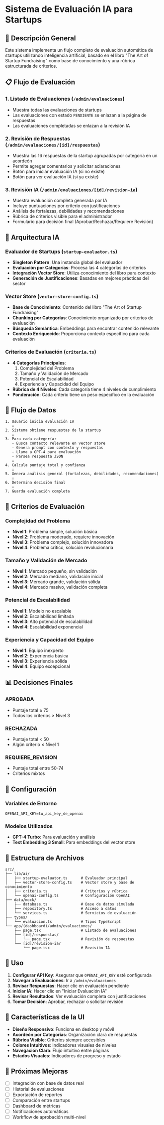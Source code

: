 # Sistema de Evaluación IA para Startups

## 🚀 Descripción General

Este sistema implementa un flujo completo de evaluación automática de startups utilizando inteligencia artificial, basado en el libro "The Art of Startup Fundraising" como base de conocimiento y una rúbrica estructurada de criterios.

## 📋 Flujo de Evaluación

### 1. **Listado de Evaluaciones** (`/admin/evaluaciones`)
- Muestra todas las evaluaciones de startups
- Las evaluaciones con estado `PENDIENTE` se enlazan a la página de respuestas
- Las evaluaciones completadas se enlazan a la revisión IA

### 2. **Revisión de Respuestas** (`/admin/evaluaciones/[id]/respuestas`)
- Muestra las 16 respuestas de la startup agrupadas por categoría en un acordeón
- Permite agregar comentarios y solicitar aclaraciones
- Botón para iniciar evaluación IA (si no existe)
- Botón para ver evaluación IA (si ya existe)

### 3. **Revisión IA** (`/admin/evaluaciones/[id]/revision-ia`)
- Muestra evaluación completa generada por IA
- Incluye puntuaciones por criterio con justificaciones
- Análisis de fortalezas, debilidades y recomendaciones
- Rúbrica de criterios visible para el administrador
- Formulario para decisión final (Aprobar/Rechazar/Requiere Revisión)

## 🧠 Arquitectura IA

### **Evaluador de Startups** (`startup-evaluator.ts`)
- **Singleton Pattern**: Una instancia global del evaluador
- **Evaluación por Categorías**: Procesa las 4 categorías de criterios
- **Integración Vector Store**: Utiliza conocimiento del libro para contexto
- **Generación de Justificaciones**: Basadas en mejores prácticas del sector

### **Vector Store** (`vector-store-config.ts`)
- **Base de Conocimiento**: Contenido del libro "The Art of Startup Fundraising"
- **Chunking por Categorías**: Conocimiento organizado por criterios de evaluación
- **Búsqueda Semántica**: Embeddings para encontrar contenido relevante
- **Contexto Enriquecido**: Proporciona contexto específico para cada evaluación

### **Criterios de Evaluación** (`criteria.ts`)
- **4 Categorías Principales**:
  1. Complejidad del Problema
  2. Tamaño y Validación de Mercado
  3. Potencial de Escalabilidad
  4. Experiencia y Capacidad del Equipo
- **Rúbrica de 4 Niveles**: Cada categoría tiene 4 niveles de cumplimiento
- **Ponderación**: Cada criterio tiene un peso específico en la evaluación

## 🔄 Flujo de Datos

```
1. Usuario inicia evaluación IA
   ↓
2. Sistema obtiene respuestas de la startup
   ↓
3. Para cada categoría:
   - Busca contexto relevante en vector store
   - Genera prompt con contexto y respuestas
   - Llama a GPT-4 para evaluación
   - Parsea respuesta JSON
   ↓
4. Calcula puntaje total y confianza
   ↓
5. Genera análisis general (fortalezas, debilidades, recomendaciones)
   ↓
6. Determina decisión final
   ↓
7. Guarda evaluación completa
```

## 🎯 Criterios de Evaluación

### **Complejidad del Problema**
- **Nivel 1**: Problema simple, solución básica
- **Nivel 2**: Problema moderado, requiere innovación
- **Nivel 3**: Problema complejo, solución innovadora
- **Nivel 4**: Problema crítico, solución revolucionaria

### **Tamaño y Validación de Mercado**
- **Nivel 1**: Mercado pequeño, sin validación
- **Nivel 2**: Mercado mediano, validación inicial
- **Nivel 3**: Mercado grande, validación sólida
- **Nivel 4**: Mercado masivo, validación completa

### **Potencial de Escalabilidad**
- **Nivel 1**: Modelo no escalable
- **Nivel 2**: Escalabilidad limitada
- **Nivel 3**: Alto potencial de escalabilidad
- **Nivel 4**: Escalabilidad exponencial

### **Experiencia y Capacidad del Equipo**
- **Nivel 1**: Equipo inexperto
- **Nivel 2**: Experiencia básica
- **Nivel 3**: Experiencia sólida
- **Nivel 4**: Equipo excepcional

## 📊 Decisiones Finales

### **APROBADA**
- Puntaje total ≥ 75
- Todos los criterios ≥ Nivel 3

### **RECHAZADA**
- Puntaje total < 50
- Algún criterio ≤ Nivel 1

### **REQUIERE_REVISION**
- Puntaje total entre 50-74
- Criterios mixtos

## 🔧 Configuración

### **Variables de Entorno**
```env
OPENAI_API_KEY=tu_api_key_de_openai
```

### **Modelos Utilizados**
- **GPT-4 Turbo**: Para evaluación y análisis
- **Text Embedding 3 Small**: Para embeddings del vector store

## 📁 Estructura de Archivos

```
src/
├── lib/ai/
│   ├── startup-evaluator.ts      # Evaluador principal
│   ├── vector-store-config.ts    # Vector store y base de conocimiento
│   ├── criteria.ts               # Criterios y rúbrica
│   └── openai-config.ts          # Configuración OpenAI
├── data/mock/
│   ├── database.ts               # Base de datos simulada
│   ├── repository.ts             # Acceso a datos
│   └── services.ts               # Servicios de evaluación
├── types/
│   └── evaluacion.ts             # Tipos TypeScript
└── app/(dashboard)/admin/evaluaciones/
    ├── page.tsx                  # Listado de evaluaciones
    ├── [id]/respuestas/
    │   └── page.tsx              # Revisión de respuestas
    └── [id]/revision-ia/
        └── page.tsx              # Revisión IA
```

## 🚀 Uso

1. **Configurar API Key**: Asegurar que `OPENAI_API_KEY` esté configurada
2. **Navegar a Evaluaciones**: Ir a `/admin/evaluaciones`
3. **Revisar Respuestas**: Hacer clic en evaluación pendiente
4. **Iniciar IA**: Hacer clic en "Iniciar Evaluación IA"
5. **Revisar Resultados**: Ver evaluación completa con justificaciones
6. **Tomar Decisión**: Aprobar, rechazar o solicitar revisión

## 🎨 Características de la UI

- **Diseño Responsivo**: Funciona en desktop y móvil
- **Acordeón por Categorías**: Organización clara de respuestas
- **Rúbrica Visible**: Criterios siempre accesibles
- **Colores Intuitivos**: Indicadores visuales de niveles
- **Navegación Clara**: Flujo intuitivo entre páginas
- **Estados Visuales**: Indicadores de progreso y estado

## 🔮 Próximas Mejoras

- [ ] Integración con base de datos real
- [ ] Historial de evaluaciones
- [ ] Exportación de reportes
- [ ] Comparación entre startups
- [ ] Dashboard de métricas
- [ ] Notificaciones automáticas
- [ ] Workflow de aprobación multi-nivel 
